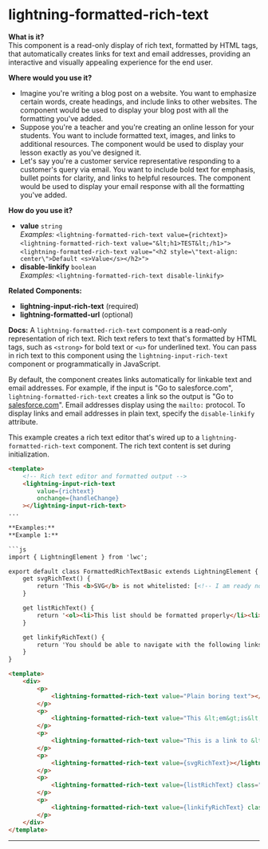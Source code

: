 # lightning-formatted-rich-text

**What is it?**  
This component is a read-only display of rich text, formatted by HTML tags, that automatically creates links for text and email addresses, providing an interactive and visually appealing experience for the end user.

**Where would you use it?**
- Imagine you're writing a blog post on a website. You want to emphasize certain words, create headings, and include links to other websites. The <lightning-formatted-rich-text> component would be used to display your blog post with all the formatting you've added.
- Suppose you're a teacher and you're creating an online lesson for your students. You want to include formatted text, images, and links to additional resources. The <lightning-formatted-rich-text> component would be used to display your lesson exactly as you've designed it.
- Let's say you're a customer service representative responding to a customer's query via email. You want to include bold text for emphasis, bullet points for clarity, and links to helpful resources. The <lightning-formatted-rich-text> component would be used to display your email response with all the formatting you've added.

**How do you use it?**
- **value** `string`  
  _Examples:_
    `<lightning-formatted-rich-text value={richtext}>`
    `<lightning-formatted-rich-text value="&lt;h1>TEST&lt;/h1>">`
    `<lightning-formatted-rich-text value="<h2 style=\"text-align: center\">Default <s>Value</s></h2>">`
- **disable-linkify** `boolean`  
  _Examples:_
    `<lightning-formatted-rich-text disable-linkify>`

**Related Components:**
- **lightning-input-rich-text** (required)
- **lightning-formatted-url** (optional)

**Docs:**
A `lightning-formatted-rich-text` component is a read-only representation of
rich text. Rich text refers to text that's formatted by HTML tags, such as
`<strong>` for bold text or `<u>` for underlined text. You can pass in rich text to
this component using the `lightning-input-rich-text` component or
programmatically in JavaScript.

By default, the component creates links automatically for linkable text and email addresses. For example, if the input is "Go to salesforce.com", `lightning-formatted-rich-text` creates a link so the output is "Go to [salesforce.com](https://www.salesforce.com/)". Email addresses display using the `mailto:` protocol.
To display links and email addresses in plain text, specify the `disable-linkify` attribute.

This example creates a rich text editor that's wired up to a
`lightning-formatted-rich-text` component. The rich text content is set during
initialization.

```html
<template>
    <!-- Rich text editor and formatted output -->
    <lightning-input-rich-text
        value={richtext}
        onchange={handleChange}
    ></lightning-input-rich-text>
...

**Examples:**
**Example 1:**

```js
import { LightningElement } from 'lwc';

export default class FormattedRichTextBasic extends LightningElement {
    get svgRichText() {
        return 'This <b>SVG</b> is not whitelisted: [<!-- I am ready now, click one of the buttons! --><svg><image id="v-146" width="500" height="500" xmlns:xlink="http://www.w3.org/1999/xlink" xlink:href="data:image/svg+xml;utf8,%3Csvg%20viewBox%3D%220%200%20100%20100%22%20height%3D%22100%22%20width%3D%22100%22%20xmlns%3D%22http%3A%2F%2Fwww.w3.org%2F2000%2Fsvg%22%20data-name%3D%22Layer%201%22%20id%3D%22Layer_1%22%3E%0A%20%20%3Ctitle%3ECompute%3C%2Ftitle%3E%0A%20%20%3Cg%3E%0A%20%20%20%20%3Crect%20fill%3D%22%239d5025%22%20ry%3D%229.12%22%20rx%3D%229.12%22%20height%3D%2253%22%20width%3D%2253%22%20y%3D%2224.74%22%20x%3D%2223.5%22%3E%3C%2Frect%3E%0A%20%20%20%20%3Crect%20fill%3D%22%23f58536%22%20ry%3D%229.12%22%20rx%3D%229.12%22%20height%3D%2253%22%20width%3D%2253%22%20y%3D%2222.26%22%20x%3D%2223.5%22%3E%3C%2Frect%3E%0A%20%20%3C%2Fg%3E%0A%3C%2Fsvg%3E" preserveratio="true" style="border-color: rgb(51, 51, 51); box-sizing: border-box; color: rgb(51, 51, 51); cursor: move; font-family: sans-serif; font-size: 14px; line-height: 20px; outline-color: rgb(51, 51, 51); text-size-adjust: 100%; column-rule-color: rgb(51, 51, 51); -webkit-font-smoothing: antialiased; -webkit-tap-highlight-color: rgba(0, 0, 0, 0); -webkit-text-emphasis-color: rgb(51, 51, 51); -webkit-text-fill-color: rgb(51, 51, 51); -webkit-text-stroke-color: rgb(51, 51, 51); user-select: none; vector-effect: non-scaling-stroke;"></image></svg>]';
    }

    get listRichText() {
        return '<ol><li>This list should be formatted properly</li><li>Other classes should be correctly added too</li><li><a href="http://www.google.com">Link to Google</a></li></li></ol>';
    }

    get linkifyRichText() {
        return 'You should be able to navigate with the following links: <ul><li><a href="http://www.google.com">www.google.com</a></li><li>www.salesforce.com</li><li>http://www.google.com</li><li>salesforce.com</li></ul> and this email address: email@richtext.com.';
    }
}

```

```html
<template>
    <div>
        <p>
            <lightning-formatted-rich-text value="Plain boring text"></lightning-formatted-rich-text>
        </p>
        <p>
            <lightning-formatted-rich-text value="This &lt;em&gt;is&lt;/em&gt; some simple rich text. &lt;strong&gt;Hello!&lt;/strong&gt;"></lightning-formatted-rich-text>
        </p>
        <p>
            <lightning-formatted-rich-text value="This is a link to &lt;a href=&quot;http://www.salesforce.com&quot;&gt;Salesforce&lt;/a&gt;"></lightning-formatted-rich-text>
        </p>
        <p>
            <lightning-formatted-rich-text value={svgRichText}></lightning-formatted-rich-text>
        </p>
        <p>
            <lightning-formatted-rich-text value={listRichText} class="slds-text-body_small"></lightning-formatted-rich-text>
        </p>
        <p>
            <lightning-formatted-rich-text value={linkifyRichText} class="slds-text-body_small"></lightning-formatted-rich-text>
        </p>
    </div>
</template>

```

---
